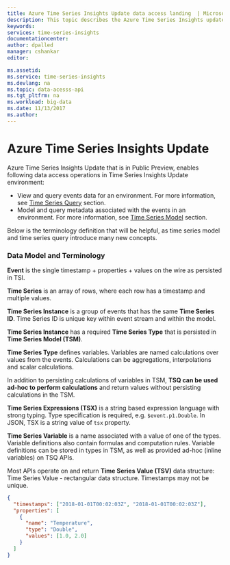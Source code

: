 ```yaml
---
title: Azure Time Series Insights Update data access landing  | Microsoft Docs
description: This topic describes the Azure Time Series Insights update data access
keywords:
services: time-series-insights
documentationcenter:
author: dpalled
manager: cshankar
editor: 

ms.assetid:
ms.service: time-series-insights
ms.devlang: na
ms.topic: data-acesss-api
ms.tgt_pltfrm: na
ms.workload: big-data
ms.date: 11/13/2017
ms.author: 
---
```


# Azure Time Series Insights Update

Azure Time Series Insights Update that is in Public Preview, enables following data access operations in Time Series Insights Update environment:
* View and query events data for an environment. For more information, see [Time Series Query](time-series-insights-reference-update-tsq.md) section.
* Model and query metadata associated with the events in an environment. For more information, see [Time Series Model](time-series-insights-reference-update-tsm.md) section.

Below is the terminology definition that will be helpful, as time series model and time series query introduce many new concepts.

### **Data Model and Terminology**

**Event** is the single timestamp + properties + values on the wire as persisted in TSI.

**Time Series** is an array of rows, where each row has a timestamp and multiple values.

**Time Series Instance** is a group of events that has the same **Time Series ID**. Time Series ID is unique key within event stream and within the model.

**Time Series Instance** has a required **Time Series Type** that is persisted in **Time Series Model (TSM)**.

**Time Series Type** defines variables. Variables are named calculations over values from the events.
Calculations can be aggregations, interpolations and scalar calculations.

In addition to persisting calculations of variables in TSM, **TSQ can be used ad-hoc to perform calculations** and return values without
persisting calculations in the TSM.

**Time Series Expressions (TSX)** is a string based expression language with strong typing. Type specification is required, e.g. `$event.p1.Double`. In JSON, TSX is a string value of `tsx` property.

**Time Series Variable** is a name associated with a value of one of the types. Variable definitions also contain formulas and computation rules.
Variable definitions can be stored in types in TSM, as well as provided ad-hoc (inline variables) on TSQ APIs.

Most APIs operate on and return **Time Series Value (TSV)** data structure:
Time Series Value - rectangular data structure.
Timestamps may not be unique.

```json
{
  "timestamps": ["2018-01-01T00:02:03Z", "2018-01-01T00:02:03Z"],
  "properties": [
    {
      "name": "Temperature",
      "type": "Double",
      "values": [1.0, 2.0]
    }
  ]
}

```
